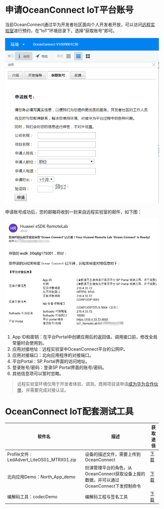# 申请OceanConnect IoT平台账号

当前OceanConnect通过华为开发者社区面向个人开发者开放，可以访问[远程实验室](http://esdkremotelab.huawei.com/RM/Diagram/Index/9cec2dce-1f02-47d0-a67f-5d400f7c3d7b?diagramType=Topology)进行预约，在“IoT”环境目录下，选择“获取账号”即可。

![](images/oc-apply.png)

申请账号成功后，您的邮箱将收到一封来自远程实验室的邮件，如下图：

![](images/oc-email.png)

1. App ID和密钥：在平台Portal中创建应用后的返回值。调用接口前，修改全局常量时会使用到。
2. 应用对接地址：远程实验室中OceanConnect平台的公网IP。
3. 应用对接端口：北向应用程序的对接端口。
4. 平台Portal：SP Portal界面的访问地址。
5. 登录账号/密码：登录SP Portal界面的账号/密码。
6. 其他信息项可以暂时忽略。

> 远程实验室环境仅用于开发者体验、调测。商用项目请申请[成为华为合作伙伴](https://marlite.force.com/)，并需要完成对接认证。

# OceanConnect IoT配套测试工具

| 软件名 | 描述 | 获取途径
| --- | --- | ---
| Profile文件 : LedAdvert_LiteOS01_MTRX01.zip | 设备的描述文件，需要上传到OceanConnect | [下载](https://github.com/softbaddog/iot-codelabs/blob/master/1-nbiot-liteos-oceanconnect/tools/profile)
| 北向应用Demo：North_App_demo | 扮演管理平台的角色，从OceanConnect获取设备上报的数据，并可以通过OceanConnect下发控制命令 | [下载](https://github.com/softbaddog/iot-codelabs/tree/master/1-nbiot-liteos-oceanconnect/tools/GUI%20demo)
| 编解码工具：codecDemo | 编解码工程与签名工具 | [下载](https://github.com/softbaddog/iot-codelabs/tree/master/1-nbiot-liteos-oceanconnect/tools/codecDemo)